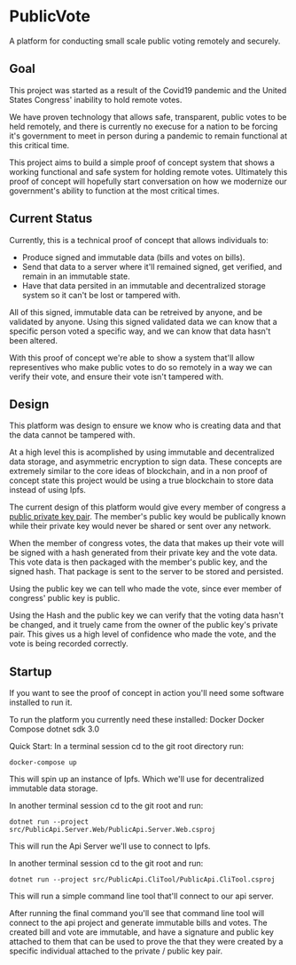 # PublicVote

A platform for conducting small scale public voting remotely and securely.

## Goal

This project was started as a result of the Covid19 pandemic and the United States Congress' inability to hold remote votes.

We have proven technology that allows safe, transparent, public votes to be held remotely, and there is currently no execuse for a nation to be forcing it's government to meet in person during a pandemic to remain functional at this critical time.

This project aims to build a simple proof of concept system that shows a working functional and safe system for holding remote votes. Ultimately this proof of concept will hopefully start conversation on how we modernize our government's ability to function at the most critical times.

## Current Status

Currently, this is a technical proof of concept that allows individuals to:
* Produce signed and immutable data (bills and votes on bills).
* Send that data to a server where it'll remained signed, get verified, and remain in an immutable state.
* Have that data persited in an immutable and decentralized storage system so it can't be lost or tampered with.

All of this signed, immutable data can be retreived by anyone, and be validated by anyone.
Using this signed validated data we can know that a specific person voted a specific way, and we can know that data hasn't been altered.

With this proof of concept we're able to show a system that'll allow representives who make public votes to do so remotely in a way we can verify their vote, and ensure their vote isn't tampered with.

## Design

This platform was design to ensure we know who is creating data and that the data cannot be tampered with.

At a high level this is acomplished by using immutable and decentralized data storage, and asymmetric encryption to sign data. These concepts are extremely similar to the core ideas of blockchain, and in a non proof of concept state this project would be using a true blockchain to store data instead of using Ipfs.

The current design of this platform would give every member of congress a [public private key pair](https://en.wikipedia.org/wiki/Public-key_cryptography).
The member's public key would be publically known while their private key would never be shared or sent over any network.

When the member of congress votes, the data that makes up their vote will be signed with a hash generated from their private key and the vote data. This vote data is then packaged with the member's public key, and the signed hash. That package is sent to the server to be stored and persisted.

Using the public key we can tell who made the vote, since ever member of congress' public key is public.

Using the Hash and the public key we can verify that the voting data hasn't be changed, and it truely came from the owner of the public key's private pair. This gives us a high level of confidence who made the vote, and the vote is being recorded correctly.


## Startup

If you want to see the proof of concept in action you'll need some software installed to run it.


To run the platform you currently need these installed:
    Docker
    Docker Compose
    dotnet sdk 3.0

Quick Start:
In a terminal session cd to the git root directory run:

    docker-compose up

This will spin up an instance of Ipfs. Which we'll use for decentralized immutable data storage.


In another terminal session cd to the git root and run:

    dotnet run --project src/PublicApi.Server.Web/PublicApi.Server.Web.csproj

This will run the Api Server we'll use to connect to Ipfs.


In another terminal session cd to the git root and run:

    dotnet run --project src/PublicApi.CliTool/PublicApi.CliTool.csproj

This will run a simple command line tool that'll connect to our api server.



After running the final command you'll see that command line tool will connect to the api project and generate immutable bills and votes. The created bill and vote are immutable, and have a signature and public key attached to them that can be used to prove the that they were created by a specific individual attached to the private / public key pair.